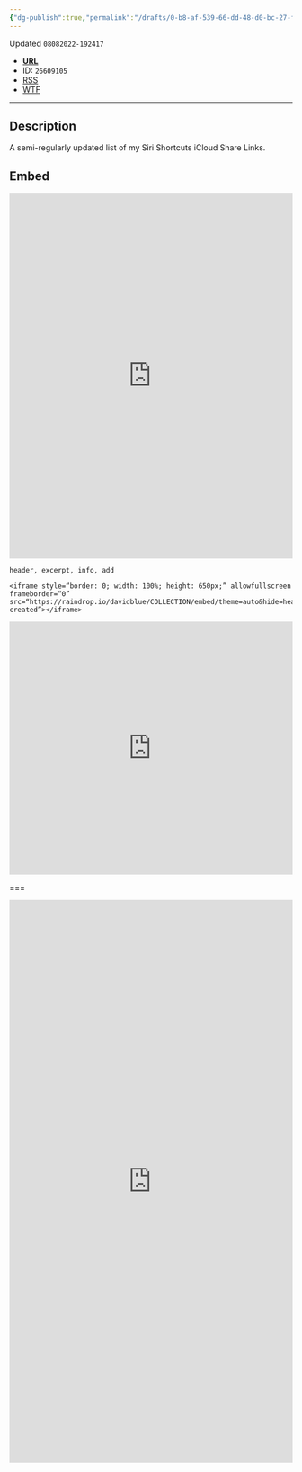 ```yaml
---
{"dg-publish":true,"permalink":"/drafts/0-b8-af-539-66-dd-48-d0-bc-27-f5-f8-af-14-a499/","dgHomeLink":true,"dgPassFrontmatter":false}
---
```


Updated `08082022-192417`

- [**URL**](https://raindrop.io/davidblue/i-cloud-drive-shortcuts-26609105)
- ID: `26609105`
- [RSS](https://raindrop.io/collection/26609105/feed)
- [WTF](https://davidblue.wtf/drafts/0B8AF539-66DD-48D0-BC27-F5F8AF14A499.html)

---

## Description

A semi-regularly updated list of my Siri Shortcuts iCloud Share Links.

## Embed

<iframe style="border: 0; width: 100%; height: 650px;" allowfullscreen frameborder="0" src="https://raindrop.io/davidblue/i-cloud-drive-shortcuts-26609105/embed/sort=-created&hide=header%2C+excerpt%2C+info%2C+add"></iframe>

`header, excerpt, info, add`

```
<iframe style=“border: 0; width: 100%; height: 650px;” allowfullscreen frameborder=“0” src=“https://raindrop.io/davidblue/COLLECTION/embed/theme=auto&hide=header%2C+excerpt%2C+info%2C+add&sort=-created”></iframe>
```

<iframe style="border: 0; width: 100%; height: 450px;" allowfullscreen frameborder="0" src="https://raindrop.io/davidblue/embed/theme=auto&hide=header%2C+excerpt%2C+info%2C+add&sort=-created"></iframe>

===

<iframe style="border: 0; width: 100%; height: 1000px;" allowfullscreen frameborder="0" src="https://raindrop.io/davidblue/embed/me/theme=auto"></iframe>